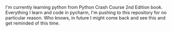 I'm currently learning python from Python Crash Course 2nd Edition book.
Everything I learn and code in pycharm, I'm pushing to this repository for no particular reason.
Who knows, in future I might come back and see this and get reminded of this time.

